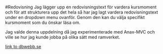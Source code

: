 #Redovisning
Jag lägger upp en redovisningstext för vardera kursmoment och för att strukturera upp det hela så har jag lagt vardera redovisningstext under en dropdown menu ovanför. Genom den kan du välja specifikt kursmoment som du önskar läsa om.

Jag valde denna uppdelning då jag experimenterade med Anax-MVC och ville se hur jag kunde jobba på olika sätt med ramverket.



[link to dbwebb.se](http://dbwebb.se)